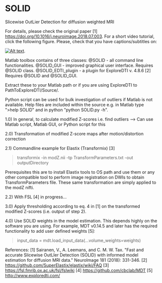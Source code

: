 # SOLID
Slicewise OutLier Detection for diffusion weighted MRI  

For details, please check the original paper [1] https://doi.org/10.1016/j.neuroimage.2018.07.003. For a short video tutorial, click the following figure. Please, check that you have captions/subtitles on:

[![Alt text](https://img.youtube.com/vi/mXX75CKdgU0/0.jpg)](https://www.youtube.com/watch?v=mXX75CKdgU0 "Click to show SOLID tutorial on Youtube.com"). 

Matlab toolbox contains of three classes:
@SOLID - all command line functionalities. 
@SOLID_GUI - improved graphical user interface. Requires @SOLID class.
@SOLID_EDTI_plugin - a plugin for ExploreDTI v. 4.8.6 [2] Requires @SOLID and @SOLID_GUI.

Extract these to your Matlab path or if you are using ExploreDTI to PathToExploreDTI/Source/. 

Python script can be used for bulk investigation of outliers if Matlab is not available. Help files are included within the source e.g. in Matlab type ">help SOLID" and in python "python SOLID.py -h".

1.0) In general, to calculate modified Z-scores i.e. find outliers
--> Can use Matlab script, Matlab GUI, or Python script for this

2.0) Transformation of modified Z-score maps after motion/distortion correction

2.1) Commandline example for Elastix (Transformix) [3]
 > transformix -in modZ.nii -tp TransformParameters.txt -out outputDirectory

Prerequisites this are to install Elastix tools to OS path and use them or any other compatible tool to perform image registration on DWIs to obtain TransformParameters file. These same transformation are simply applied to the modZ nifti.

2.2) With FSL [4] in progress...

3.0) Apply thresholding according to eq. 4 in [1] on the transformed modified Z-scores (i.e. output of step 2).

4.0) Use SOLID weights in the model estimation. This depends highly on the software you are using. For example, MDT v0.14.5 and later has the required functionality to add user defined weights [5]:

  > input_data = mdt.load_input_data(...volume_weights=weights)
                                
References:
[1] Sairanen, V., A. Leemans, and C. M. W. Tax. "Fast and accurate Slicewise OutLIer Detection (SOLID) with informed model estimation for diffusion MRI data." NeuroImage 181 (2018): 331-346.
[2] https://github.com/SuperElastix/elastix/wiki/FAQ
[3] https://fsl.fmrib.ox.ac.uk/fsl/fslwiki
[4] https://github.com/cbclab/MDT
[5] http://www.exploredti.com/
